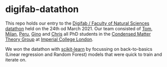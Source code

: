 # digifab-datathon

This repo holds our entry to the [Digifab / Faculty of Natural Sciences datathon][datathon] held on the 24th od March 2021. Our team consisted of [Tom][Tom], [Milan][Milan], [Peru][Peru], [Gino][Gino] and [Chris][Chris] all PhD students in the [Condensed Matter Theory Group][CMTH] at [Imperial College London][ICL].

We won the datathon with [scikit-learn][Sklearn] by focussing on back-to-basics (Linear regression and Random Forest) models that were quick to train and iterate on.

[datathon]: https://twitter.com/ImperialDigiFAB/status/1374769838128820233?s=20
[CMTH]: http://www.imperial.ac.uk/condensed-matter-theory/
[ICL]: http://www.imperial.ac.uk/
[SKlearn]: https://scikit-learn.org/stable/


[Tom]: https://thomashodson.com
[Milan]: https://github.com/mbrakic
[Peru]: https://github.com/dpreuo
[Gino]: https://github.com/gcassella
[Chris]: https://github.com/ChrisspyB
